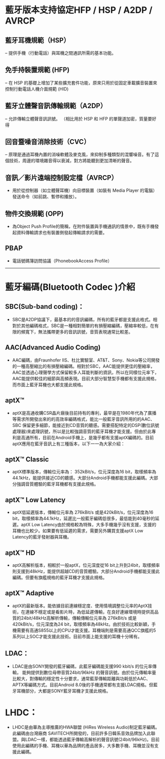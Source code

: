 # 藍牙版本支持協定HFP / HSP / A2DP / AVRCP

## 藍牙耳機規範（HSP）
– 提供手機（行動電話）與耳機之間通訊所需的基本功能。
## 免手持裝置規範 (HFP)
– 在 HSP 的基礎上增加了某些擴充套件功能，原來只用於從固定車載擴音裝置來控制行動電話人機介面規範 (HID)
## 藍牙立體聲音訊傳輸規範（A2DP）
– 允許傳輸立體聲音訊訊號。 （相比用於 HSP 和 HFP 的單聲道加密，質量要好得
## 回音暨噪音消除技術（CVC）
– 原理是通過耳機內置的消噪軟體及麥克風，來抑制多種類型的混響噪音。有了這個技術，周邊的環境雜音得以衰減，對方將能聽到更加清晰的聲音。

## 音訊／影片遠端控制設定檔（AVRCP） 
- 用於從控制器（如立體聲耳機）向目標裝置（如裝有 Media Player 的電腦）發送命令（如前跳、暫停和播放）。

## 物件交換規範 (OPP) 
- 為Object Push Profile的簡稱，在附件裝置與手機通訊的情景中，既有手機發起資料傳輸請求也有裝置側發起傳輸請求的需要。

## PBAP
- 電話號碼簿訪問協議（PhonebookAccess Profile）
---
# 藍牙編碼(Bluetooth Codec )介紹
## SBC(Sub-band coding)：
- SBC是A2DP協議下，最基本的的音訊編碼，所有的藍牙都是支援此格式。相對於其他編碼格式，SBC是一種相對簡單的有損壓縮編碼，壓縮率較低，在有限的頻寬下，無法攜帶更多的音訊訊號，音質表現通常比較差。

## AAC(Advanced Audio Coding)
- AAC編碼，由Fraunhofer IIS、杜比實驗室、AT&T、Sony、Nokia等公司開發的一種高壓縮比的有損壓縮編碼。相對於SBC，AAC能提供更佳的壓縮率，AAC並透過心理聲學方式保留較多人耳能判斷的資訊，所以在同樣位元率下，AAC能提供較佳的細節與高頻表現。目前大部分智慧型手機都有支援此規格，而市面上藍牙耳機也大都支援此規格。

## aptX™
- aptX是高通收購CSR晶片廠後目前持有的專利，最早是在1980年代為了廣播等需求所開發出來的的高效率編碼格式，能比一般藍牙音訊所用的的AAC、SBC 保留更多細節，能接近到CD音質的聽感。需要搭配特定的DSP(數位訊號處理器)來處理訊號，所以是比較強調音質的藍牙耳機才能支援。但由於此專利是高通所有，目前在Android手機上，是幾乎都有支援aptX編碼的。目前aptX應用在藍牙音訊上有三種版本，以下一一為大家介紹：

## aptX™ Classic
- aptX標準版本，傳輸位元率為： 352kBit/s，位元深度為16 bit，取樣頻率為44.1kHz，能提供接近CD的聽感。大部分Android手機都能支援此編碼。大部分強調音質體驗的藍牙耳機都有支援此規格。
 
## aptX™ Low Latency
- aptX低延遲版本，傳輸位元率為 276kBit/s 或是420kBit/s，位元深度為16 bit，取樣頻率為44.1kHz，延遲比一般藍牙編碼低很多，最低能到40毫秒的延遲。aptX Low Latency由於規格較為特殊，大多手機幾乎沒有支援，支援的耳機也比較少。如果要有低延遲的需求，需要另外購買支援aptX Low Latency的藍牙發射器與耳機。
 
## aptX™ HD
- aptX高解析版本，相較於一般aptX，位元深度從16 bit上升到24bit，取樣頻率則支援到48kHz，能提供超越CD的音質體驗。大部分Android手機都能支援此編碼。但要有旗艦規格的藍牙耳機才支援此規格。
 
## aptX™ Adaptive
- aptX的最新版本。能依據目前連線穩定度、使用情境調整位元率的AptX技術，在連線不穩定或是看影片時，為低延遲傳輸，在良好連線環境時提供高品質的24bit/48kHz高解析傳輸，傳輸傳輸位元率為 276kBit/s 或是420kBit/s，位元深度為24 bit，取樣頻率為48kHz。由於技術比較新穎，手機需要有高通S855以上的CPU才能支援。耳機端則是需要高通QCC旗艦的5系列以上SOC才能支援此技術。目前市面上能支援的耳機十分稀有。

 
## LDAC：
- LDAC是由SONY開發的藍牙編碼，此藍牙編碼能支援990 kbit/s 的位元率傳輸， 能夠提供到數位母帶音質24bit/96kHz 的聲音訊號。由於位元傳輸率量比較大，對傳輸的穩定性十分要求，通常藍芽傳輸距離與功耗低於AAC、APTX等編碼方式。目前Android 8.0後的手機通常都有支援LDAC規格。但藍牙耳機部分，大都是SONY藍牙耳機才支援此規格。
 

# LHDC：
- LHDC是由華為主導推廣的HWA聯盟 (HiRes Wireless Audio)制定藍牙編碼。此編碼由台灣廠商 SAVITECH所開發的，目前許多日韓系音效品牌加入此聯盟。與LDAC一樣，都能透過藍牙傳輸高解析的聲音訊號(24bit/96kHz)。目前使用此編碼的手機、耳機以華為品牌的產品居多，大多數手機、耳機並沒有支援此編碼。
 

